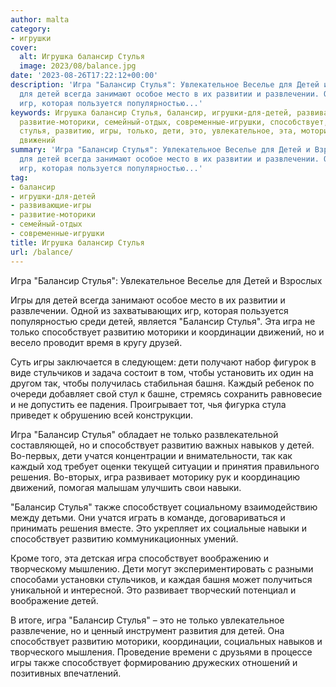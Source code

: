 ```yaml
---
author: malta
category:
- игрушки
cover:
  alt: Игрушка балансир Стулья
  image: 2023/08/balance.jpg
date: '2023-08-26T17:22:12+00:00'
description: 'Игра "Балансир Стулья": Увлекательное Веселье для Детей и Взрослых Игры
  для детей всегда занимают особое место в их развитии и развлечении. Одной из захватывающих
  игр, которая пользуется популярностью...'
keywords: Игрушка балансир Стулья, балансир, игрушки-для-детей, развивающие-игры,
  развитие-моторики, семейный-отдых, современные-игрушки, способствует, игра, детей,
  стулья, развитию, игры, только, дети, это, увлекательное, эта, моторики, координации,
  движений
summary: 'Игра "Балансир Стулья": Увлекательное Веселье для Детей и Взрослых Игры
  для детей всегда занимают особое место в их развитии и развлечении. Одной из захватывающих
  игр, которая пользуется популярностью...'
tag:
- балансир
- игрушки-для-детей
- развивающие-игры
- развитие-моторики
- семейный-отдых
- современные-игрушки
title: Игрушка балансир Стулья
url: /balance/
---
```


Игра "Балансир Стулья": Увлекательное Веселье для Детей и Взрослых

Игры для детей всегда занимают особое место в их развитии и развлечении. Одной из захватывающих игр, которая пользуется популярностью среди детей, является "Балансир Стулья". Эта игра не только способствует развитию моторики и координации движений, но и весело проводит время в кругу друзей.

Суть игры заключается в следующем: дети получают набор фигурок в виде стульчиков и задача состоит в том, чтобы установить их один на другом так, чтобы получилась стабильная башня. Каждый ребенок по очереди добавляет свой стул к башне, стремясь сохранить равновесие и не допустить ее падения. Проигрывает тот, чья фигурка стула приведет к обрушению всей конструкции.

Игра "Балансир Стулья" обладает не только развлекательной составляющей, но и способствует развитию важных навыков у детей. Во-первых, дети учатся концентрации и внимательности, так как каждый ход требует оценки текущей ситуации и принятия правильного решения. Во-вторых, игра развивает моторику рук и координацию движений, помогая малышам улучшить свои навыки.

"Балансир Стулья" также способствует социальному взаимодействию между детьми. Они учатся играть в команде, договариваться и принимать решения вместе. Это укрепляет их социальные навыки и способствует развитию коммуникационных умений.

Кроме того, эта детская игра способствует воображению и творческому мышлению. Дети могут экспериментировать с разными способами установки стульчиков, и каждая башня может получиться уникальной и интересной. Это развивает творческий потенциал и воображение детей.

В итоге, игра "Балансир Стулья" – это не только увлекательное развлечение, но и ценный инструмент развития для детей. Она способствует развитию моторики, координации, социальных навыков и творческого мышления. Проведение времени с друзьями в процессе игры также способствует формированию дружеских отношений и позитивных впечатлений.